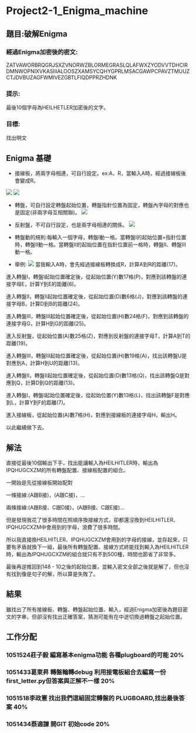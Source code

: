# Project2-1_Enigma_machine

## 題目:破解Enigma
### 經過Enigma加密後的密文:
ZATVAWORBRQGRJSXZVNORWZBLORMEGRASLQLAFWXZYODVVTDHCIRDMNWOPNIXVKASIIIALOOSZXAMSYCQHYGPRLMSACGAWPCPAVZTMUUZCTJDVBUZAGFWMIVEZGBTLFIQDPPRZHDNK
### 提示:
最後10個字母為HEILHETLER加密後的文字。
### 目標:
找出明文

## Enigma 基礎
- 接線板，將兩字母相連，可自行設定。ex:A、R，當輸入A時，經過接線板後會變成R。

![](https://github.com/cislab-yzu/Project2-1_Enigma_machine/blob/master/Pictures/plugboard.jpg)
![](https://github.com/cislab-yzu/Project2-1_Enigma_machine/blob/master/Pictures/inputA.jpg)
- 轉盤，可自行設定轉盤起始位置，轉盤指針位置為固定，轉盤內字母的對應也是固定(非兩字母互相關聯)。
![](https://github.com/cislab-yzu/Project2-1_Enigma_machine/blob/master/Pictures/rotor.jpg)
- 反射盤，不可自行設定，也是兩字母相連的關係。
![](https://github.com/cislab-yzu/Project2-1_Enigma_machine/blob/master/Pictures/reflector.jpg)
- 轉盤動的規則:每輸入一個字母，轉盤I動一格。當轉盤I的起始位置=指針位置時，轉盤II動一格。當轉盤II的起始位置在指針位置前一格時，轉盤II、轉盤III動一格。

- 舉例:
![](https://github.com/cislab-yzu/Project2-1_Enigma_machine/blob/master/Pictures/run.jpg)
當我輸入A時，會先經過接線板轉換成R，計算A到R的距離(17)。

進入轉盤I，轉盤I起始位置確定後，從起始位置(Y)數17格(P)，對應到該轉盤的連接字母E，計算Y到E的距離(6)。

進入轉盤II，轉盤II起始位置確定後，從起始位置(D)數6格(J)，對應到該轉盤的連接字母B，計算D到B的距離(24)。

進入轉盤III，轉盤III起始位置確定後，從起始位置(H)數24格(F)，對應到該轉盤的連接字母G，計算H到G的距離(25)。

進入反射盤，從起始位置(A)數25格(Z)，對應到反射盤的連接字母T，計算A到T的距離(19)。

進入轉盤III，轉盤III起始位置確定後，從起始位置(H)數19格(A)，找出該轉盤U是對應到A，計算H到U的距離(13)。

進入轉盤II，轉盤II起始位置確定後，從起始位置(D)數13格(Q)，找出該轉盤Q是對應到Q，計算D到Q的距離(13)。

進入轉盤I，轉盤I起始位置確定後，從起始位置(Y)數13格(L)，找出該轉盤F是對應到L，計算Y到F的距離(7)。

進入接線板，從起始位置(A)數7格(H)，對應到接線板的連接字母H，輸出H。

以此繼續做下去。


## 解法
直接從最後10個輸出下手，找出能讓輸入為HEILHITLER時，輸出為IPQHUGCXZM的所有轉盤配置、接線板配置的組合。

一開始是先從接線板開始配對

一條接線:(A跟B接)，(A跟C接)，...

兩條接線:(A跟B接、C跟D接)，(A跟B接、C跟E接)...

但是發現我花了很多時間在照順序換接線方式，卻都還沒換到HEILHITLER、IPQHUGCXZM中會用到的字母，浪費了很多時間。

所以我直接換HEILHITLER、IPQHUGCXZM會用到的字母的接線，並存起來，只要有矛盾就換下一組，最後所有轉盤配置、接線方式終能找到輸入為HEILHITLER時，輸出為IPQHUGCXZM的組合就只有不到500種，時間也節省了非常多。

最後再逆推回到148 - 10之後的起始位置，並輸入密文全部之後就是解了，但也沒有找到像是句子的解，所以算是失敗了。

## 結果
雖找出了所有接線板、轉盤、轉盤起始位置、輸入，經過Enigma加密後為題目密文的字串，但卻沒有找出正確答案，猜測可能有在中途切換過轉盤之起始位置。

## 工作分配
###  1051524莊子毅 編寫基本enigma功能 各種plugboard的可能   20%
###  1051433葛東昇 轉盤輪轉debug 利用接電板組合去編寫一份first_letter.py但答案與正解不一樣  20%
###  1051518李政憲 找出我們這組固定轉盤的 PLUGBOARD,找出最後答案  40%
###  1051434蔡適謙 開GIT 初始code  20%
